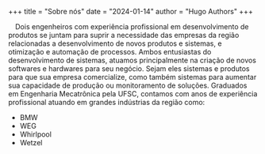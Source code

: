 +++
title = "Sobre nós"
date = "2024-01-14"
author = "Hugo Authors"
+++

&emsp;Dois engenheiros com experiência profissional em desenvolvimento de produtos se juntam para suprir a necessidade das empresas da região relacionadas a desenvolvimento de novos produtos e sistemas, e otimização e automação de processos. Ambos entusiastas do desenvolvimento de sistemas, atuamos principalmente na criação de novos softwares e hardwares para seu negócio. Sejam eles sistemas e produtos para que sua empresa comercialize, como também sistemas para aumentar sua capacidade de produção ou monitoramento de soluções. Graduados em Engenharia Mecatrônica pela UFSC, contamos com anos de experiência profissional atuando em grandes indústrias da região como:

* BMW
* WEG
* Whirlpool
* Wetzel